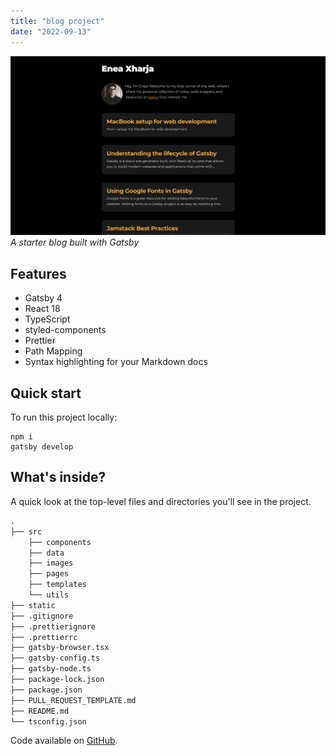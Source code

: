 ```yaml
---
title: "blog project"
date: "2022-09-13"
---
```


![A starter blog built with Gatsby](./1.png)
_A starter blog built with Gatsby_

## Features

- Gatsby 4
- React 18
- TypeScript
- styled-components
- Prettier
- Path Mapping
- Syntax highlighting for your Markdown docs

## Quick start

To run this project locally:

```shell
npm i
gatsby develop
```

## What's inside?

A quick look at the top-level files and directories you'll see in the project.

<!-- prettier-ignore -->
```markdown
.
├── src
    ├── components
    ├── data
    ├── images
    ├── pages
    ├── templates
    └── utils
├── static
├── .gitignore
├── .prettierignore
├── .prettierrc
├── gatsby-browser.tsx
├── gatsby-config.ts
├── gatsby-node.ts
├── package-lock.json
├── package.json
├── PULL_REQUEST_TEMPLATE.md
├── README.md
└── tsconfig.json
```

Code available on [GitHub](https://github.com/eneax/blog).
